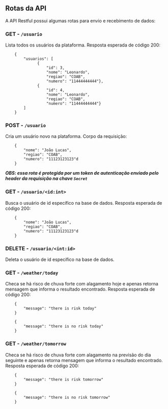 ## Rotas da API

A API Restful possui algumas rotas para envio e recebimento de dados:

### **GET** - `/usuario`

Lista todos os usuários da plataforma. Resposta esperada de código 200:

        {
            "usuarios": [
                  {
                      "id": 3, 
                      "nome": "Leonardo", 
                      "regiao": "COAB", 
                      "numero": "11444444444"}, 
                  {
                      "id": 4, 
                      "nome": "Leonardo", 
                      "regiao": "COAB", 
                      "numero": "11444444444"}
            ]
        }

### **POST** - `/usuario`

Cria um usuário novo na plataforma. Corpo da requisição:

        {
            "nome": "João Lucas",
            "regiao": "COAB",
            "numero": "11123123123"d
        }

***OBS: essa rota é protegida por um token de autenticação enviado pelo header da requisição na chave `Secret`***

### **GET** - `/usuario/<id:int>`

Busca o usuário de id específico na base de dados. Resposta esperada de código 200:

        {
            "nome": "João Lucas",
            "regiao": "COAB",
            "numero": "11123123123"d
        }

### **DELETE** - `/usuario/<int:id>`

Deleta o usuário de id específico na base de dados.

### **GET** - `/weather/today`

Checa se há risco de chuva forte com alagamento hoje e apenas retorna mensagem que informa o resultado encontrado. Resposta esperada de código 200:

        {
            "message": "there is risk today"
        }

        {
            "message": "there is no risk today"
        }

### **GET** - `/weather/tomorrow`

Checa se há risco de chuva forte com alagamento na previsão do dia seguinte e apenas retorna mensagem que informa o resultado encontrado. Resposta esperada de código 200:

        {
            "message": "there is risk tomorrow"
        }

        {
            "message": "there is no risk tomorrow"
        }
